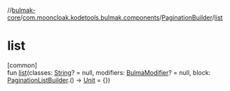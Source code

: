 //[bulmak-core](../../../index.md)/[com.mooncloak.kodetools.bulmak.components](../index.md)/[PaginationBuilder](index.md)/[list](list.md)

# list

[common]\
fun [list](list.md)(classes: [String](https://kotlinlang.org/api/core/kotlin-stdlib/kotlin/-string/index.html)? = null, modifiers: [BulmaModifier](../../com.mooncloak.kodetools.bulmak.modifier/-bulma-modifier/index.md)? = null, block: [PaginationListBuilder](../-pagination-list-builder/index.md).() -&gt; [Unit](https://kotlinlang.org/api/core/kotlin-stdlib/kotlin/-unit/index.html) = {})
